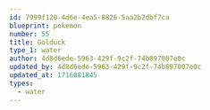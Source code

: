 ```yaml
---
id: 7999f120-4d6e-4ea5-8826-5aa2b2dbf7ca
blueprint: pokemon
number: 55
title: Golduck
type_1: water
author: 4d8d6ede-5963-429f-9c2f-74b897007e0c
updated_by: 4d8d6ede-5963-429f-9c2f-74b897007e0c
updated_at: 1716081845
types:
  - water
---
```


